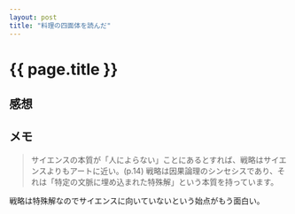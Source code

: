 ```yaml
---
layout: post
title: "料理の四面体を読んだ"
---
```


# {{ page.title }}

## 感想

## メモ

> サイエンスの本質が「人によらない」ことにあるとすれば、戦略はサイエンスよりもアートに近い。(p.14)
> 戦略は因果論理のシンセシスであり、それは「特定の文脈に埋め込まれた特殊解」という本質を持っています。

戦略は特殊解なのでサイエンスに向いていないという始点がもう面白い。

